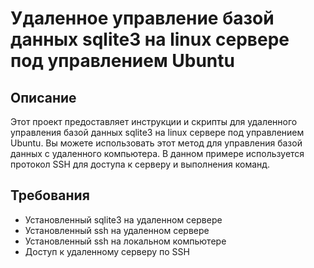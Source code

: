 # Удаленное управление базой данных sqlite3 на linux сервере под управлением Ubuntu

## Описание
Этот проект предоставляет инструкции и скрипты для удаленного управления базой данных sqlite3 на linux сервере под управлением Ubuntu. Вы можете использовать этот метод для управления базой данных с удаленного компьютера. В данном примере используется протокол SSH для доступа к серверу и выполнения команд.

## Требования
- Установленный sqlite3 на удаленном сервере
- Установленный ssh на удаленном сервере
- Установленный ssh на локальном компьютере
- Доступ к удаленному серверу по SSH



